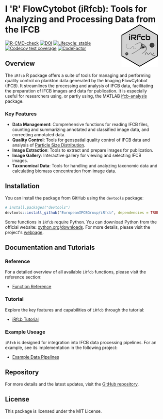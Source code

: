# I 'R' FlowCytobot (iRfcb): Tools for Analyzing and Processing Data from the IFCB <a href="https://europeanifcbgroup.github.io/iRfcb/"><img src="man/figures/logo.png" align="right" height="139" alt="iRfcb website" /></a>

[![R-CMD-check](https://github.com/EuropeanIFCBGroup/iRfcb/actions/workflows/r-cmd-check.yml/badge.svg?event=push)](https://github.com/EuropeanIFCBGroup/iRfcb/actions/workflows/r-cmd-check.yml)
[![DOI](https://zenodo.org/badge/DOI/10.5281/zenodo.12533225.svg)](https://doi.org/10.5281/zenodo.12533225)
[![Lifecycle: stable](https://img.shields.io/badge/lifecycle-stable-brightgreen.svg)](https://lifecycle.r-lib.org/articles/stages.html#stable)
[![Codecov test coverage](https://codecov.io/gh/EuropeanIFCBGroup/iRfcb/branch/main/graph/badge.svg)](https://app.codecov.io/gh/EuropeanIFCBGroup/iRfcb?branch=main)
[![CodeFactor](https://www.codefactor.io/repository/github/europeanifcbgroup/irfcb/badge)](https://www.codefactor.io/repository/github/europeanifcbgroup/irfcb)

## Overview

The `iRfcb` R package offers a suite of tools for managing and performing quality control on plankton data generated by the Imaging FlowCytobot (IFCB). It streamlines the processing and analysis of IFCB data, facilitating the preparation of IFCB images and data for publication. It is especially useful for researchers using, or partly using, the MATLAB [ifcb-analysis](https://github.com/hsosik/ifcb-analysis) package.

### Key Features

- **Data Management**: Comprehensive functions for reading IFCB files, counting and summarizing annotated and classified image data, and correcting annotated data.
- **Quality Control**: Tools for geospatial quality control of IFCB data and analysis of [Particle Size Distribution](https://github.com/kudelalab/PSD).
- **Image Extraction**: Tools to extract and prepare images for publication.
- **Image Gallery**: Interactive gallery for viewing and selecting IFCB images.
- **Taxonomical Data**: Tools for handling and analyzing taxonomic data and calculating biomass concentration from image data.

## Installation

You can install the package from GitHub using the `devtools` package:

```r
# install.packages("devtools")
devtools::install_github("EuropeanIFCBGroup/iRfcb", dependencies = TRUE)
```

Some functions in `iRfcb` require Python. You can download Python from the official website: [python.org/downloads](https://www.python.org/downloads/). For more details, please visit the project's [webpage](https://europeanifcbgroup.github.io/iRfcb/).

## Documentation and Tutorials

### Reference

For a detailed overview of all available `iRfcb` functions, please visit the reference section:

- [Function Reference](https://europeanifcbgroup.github.io/iRfcb/reference/index.html)

### Tutorial

Explore the key features and capabilities of `iRfcb` through the tutorial:

- [iRfcb Tutorial](https://europeanifcbgroup.github.io/iRfcb/articles/tutorial.html)

### Example Useage

`iRfcb` is designed for integration into IFCB data processing pipelines. For an example, see its implementation in the following project:

- [Example Data Pipelines](https://github.com/nodc-sweden/ifcb-data-pipeline)

## Repository

For more details and the latest updates, visit the [GitHub repository](https://github.com/EuropeanIFCBGroup/iRfcb).

## License

This package is licensed under the MIT License.
